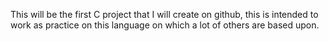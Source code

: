 This will be the first C project that I will create on github, this is intended to work as practice on this language on which a lot of others are based upon.